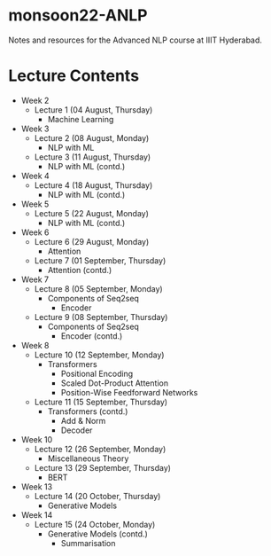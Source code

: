 # monsoon22-ANLP
Notes and resources for the Advanced NLP course at IIIT Hyderabad.

# Lecture Contents
* Week 2
    - Lecture 1 (04 August, Thursday)
        - Machine Learning
* Week 3
    - Lecture 2 (08 August, Monday)
        - NLP with ML
    - Lecture 3 (11 August, Thursday)
        - NLP with ML (contd.)
* Week 4
    - Lecture 4 (18 August, Thursday)
        - NLP with ML (contd.)
* Week 5
    - Lecture 5 (22 August, Monday)
        - NLP with ML (contd.)
* Week 6
    - Lecture 6 (29 August, Monday)
        - Attention
    - Lecture 7 (01 September, Thursday)
        - Attention (contd.)
* Week 7
    - Lecture 8 (05 September, Monday)
        - Components of Seq2seq
            - Encoder
    - Lecture 9 (08 September, Thursday)
        - Components of Seq2seq
            - Encoder (contd.)
* Week 8
    - Lecture 10 (12 September, Monday)
        - Transformers
            - Positional Encoding
            - Scaled Dot-Product Attention
            - Position-Wise Feedforward Networks
    - Lecture 11 (15 September, Thursday)
        - Transformers (contd.)
            - Add & Norm
            - Decoder
* Week 10
    - Lecture 12 (26 September, Monday)
        - Miscellaneous Theory
    - Lecture 13 (29 September, Thursday)
        - BERT
* Week 13
    - Lecture 14 (20 October, Thursday)
        - Generative Models
* Week 14
    - Lecture 15 (24 October, Monday)
        - Generative Models (contd.)
            - Summarisation